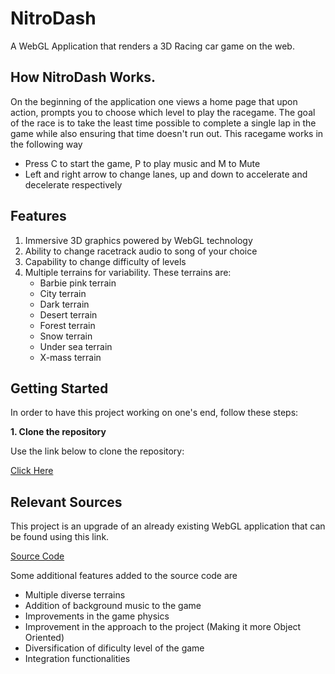 # NitroDash
A WebGL Application that renders a 3D Racing car game on the web. 

## How NitroDash Works.

On the beginning of the application one views a home page that upon action, prompts you to choose which level to play the racegame. 
The goal of the race is to take the least time possible to complete a single lap in the game while also ensuring that time doesn't run out.
This racegame works in the following way
- Press C to start the game, P to play music and M to Mute
- Left and right arrow to change lanes, up and down to accelerate and decelerate respectively

## Features
1. Immersive 3D graphics powered by WebGL technology
2. Ability to change racetrack audio to song of your choice
3. Capability to change difficulty of levels
4. Multiple terrains for variability. These terrains are:
    - Barbie pink terrain
    - City terrain
    - Dark terrain
    - Desert terrain
    - Forest terrain
    - Snow terrain
    - Under sea terrain
    - X-mass terrain

## Getting Started

In order to have this project working on one's end, follow these steps:

**1. Clone the repository**

Use the link below to clone the repository:

[Click Here](https://github.com/muthoni856/MiniProject.git) 


## Relevant Sources

This project is an upgrade of an already existing WebGL application that can be found using this link. 

[Source Code](https://github.com/KodeMeister-YT/Dash.github.io)

Some additional features added to the source code are 

- Multiple diverse terrains
- Addition of  background music to the game
- Improvements in the game physics
- Improvement in the approach to the project (Making it more Object Oriented)
- Diversification of dificulty level of the game
- Integration functionalities
